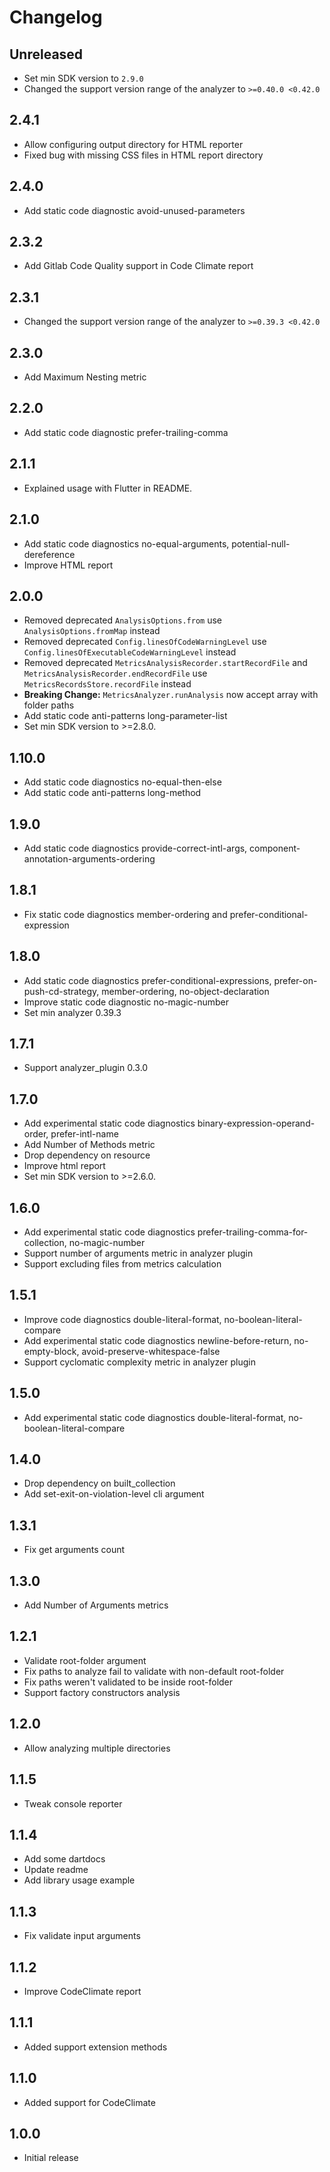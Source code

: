# Changelog

## Unreleased

- Set min SDK version to `2.9.0`
- Changed the support version range of the analyzer to `>=0.40.0 <0.42.0`

## 2.4.1

- Allow configuring output directory for HTML reporter
- Fixed bug with missing CSS files in HTML report directory

## 2.4.0

- Add static code diagnostic avoid-unused-parameters

## 2.3.2

- Add Gitlab Code Quality support in Code Climate report

## 2.3.1

- Changed the support version range of the analyzer to `>=0.39.3 <0.42.0`

## 2.3.0

- Add Maximum Nesting metric

## 2.2.0

- Add static code diagnostic prefer-trailing-comma

## 2.1.1

- Explained usage with Flutter in README.

## 2.1.0

- Add static code diagnostics no-equal-arguments, potential-null-dereference
- Improve HTML report

## 2.0.0

- Removed deprecated `AnalysisOptions.from` use `AnalysisOptions.fromMap` instead
- Removed deprecated `Config.linesOfCodeWarningLevel` use `Config.linesOfExecutableCodeWarningLevel` instead
- Removed deprecated `MetricsAnalysisRecorder.startRecordFile` and `MetricsAnalysisRecorder.endRecordFile` use `MetricsRecordsStore.recordFile` instead
- **Breaking Change:** `MetricsAnalyzer.runAnalysis` now accept array with folder paths
- Add static code anti-patterns long-parameter-list
- Set min SDK version to >=2.8.0.

## 1.10.0

- Add static code diagnostics no-equal-then-else
- Add static code anti-patterns long-method

## 1.9.0

- Add static code diagnostics provide-correct-intl-args, component-annotation-arguments-ordering

## 1.8.1

- Fix static code diagnostics member-ordering and prefer-conditional-expression

## 1.8.0

- Add static code diagnostics prefer-conditional-expressions, prefer-on-push-cd-strategy, member-ordering, no-object-declaration
- Improve static code diagnostic no-magic-number
- Set min analyzer 0.39.3

## 1.7.1

- Support analyzer_plugin 0.3.0

## 1.7.0

- Add experimental static code diagnostics binary-expression-operand-order, prefer-intl-name
- Add Number of Methods metric
- Drop dependency on resource
- Improve html report
- Set min SDK version to >=2.6.0.

## 1.6.0

- Add experimental static code diagnostics prefer-trailing-comma-for-collection, no-magic-number
- Support number of arguments metric in analyzer plugin
- Support excluding files from metrics calculation

## 1.5.1

- Improve code diagnostics double-literal-format, no-boolean-literal-compare
- Add experimental static code diagnostics newline-before-return, no-empty-block, avoid-preserve-whitespace-false
- Support cyclomatic complexity metric in analyzer plugin

## 1.5.0

- Add experimental static code diagnostics double-literal-format, no-boolean-literal-compare

## 1.4.0

- Drop dependency on built_collection
- Add set-exit-on-violation-level cli argument

## 1.3.1

- Fix get arguments count

## 1.3.0

- Add Number of Arguments metrics

## 1.2.1

- Validate root-folder argument
- Fix paths to analyze fail to validate with non-default root-folder
- Fix paths weren't validated to be inside root-folder
- Support factory constructors analysis

## 1.2.0

- Allow analyzing multiple directories

## 1.1.5

- Tweak console reporter

## 1.1.4

- Add some dartdocs
- Update readme
- Add library usage example

## 1.1.3

- Fix validate input arguments

## 1.1.2

- Improve CodeClimate report

## 1.1.1

- Added support extension methods

## 1.1.0

- Added support for CodeClimate

## 1.0.0

- Initial release
